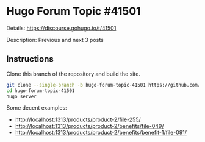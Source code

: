 # Hugo Forum Topic #41501

Details: <https://discourse.gohugo.io/t/41501>

Description: Previous and next 3 posts

## Instructions

Clone this branch of the repository and build the site.

```bash
git clone --single-branch -b hugo-forum-topic-41501 https://github.com/jmooring/hugo-testing hugo-forum-topic-41501
cd hugo-forum-topic-41501
hugo server
```

Some decent examples:

- <http://localhost:1313/products/product-2/file-255/>
- <http://localhost:1313/products/product-2/benefits/file-049/>
- <http://localhost:1313/products/product-2/benefits/benefit-1/file-091/>
